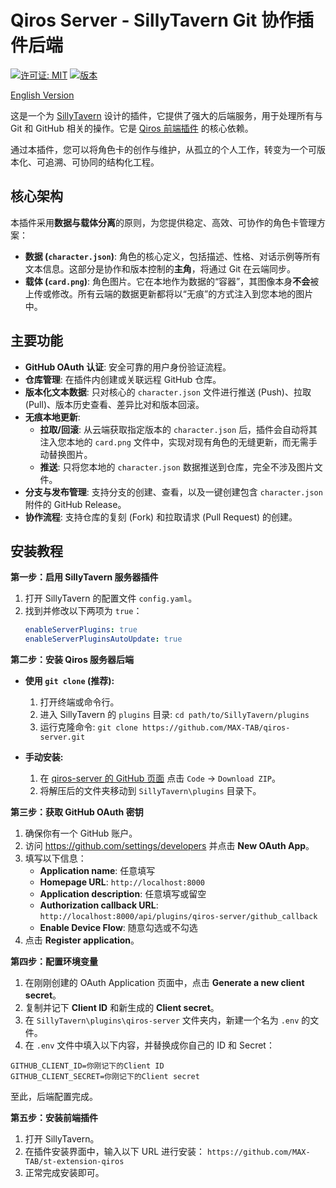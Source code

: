 # Qiros Server - SillyTavern Git 协作插件后端

[![许可证: MIT](https://img.shields.io/badge/License-MIT-yellow.svg)](https://opensource.org/licenses/MIT)
[![版本](https://img.shields.io/badge/version-1.0.0-blue.svg)](https://github.com/MAX-TAB/qiros-server)

[English Version](README_en.md)

这是一个为 [SillyTavern](https://github.com/SillyTavern/SillyTavern) 设计的插件，它提供了强大的后端服务，用于处理所有与 Git 和 GitHub 相关的操作。它是 [Qiros 前端插件](https://github.com/MAX-TAB/st-extension-qiros) 的核心依赖。

通过本插件，您可以将角色卡的创作与维护，从孤立的个人工作，转变为一个可版本化、可追溯、可协同的结构化工程。

## 核心架构

本插件采用**数据与载体分离**的原则，为您提供稳定、高效、可协作的角色卡管理方案：

- **数据 (`character.json`)**: 角色的核心定义，包括描述、性格、对话示例等所有文本信息。这部分是协作和版本控制的**主角**，将通过 Git 在云端同步。
- **载体 (`card.png`)**: 角色图片。它在本地作为数据的“容器”，其图像本身**不会**被上传或修改。所有云端的数据更新都将以“无痕”的方式注入到您本地的图片中。

## 主要功能

- **GitHub OAuth 认证**: 安全可靠的用户身份验证流程。
- **仓库管理**: 在插件内创建或关联远程 GitHub 仓库。
- **版本化文本数据**: 只对核心的 `character.json` 文件进行推送 (Push)、拉取 (Pull)、版本历史查看、差异比对和版本回滚。
- **无痕本地更新**:
  - **拉取/回滚**: 从云端获取指定版本的 `character.json` 后，插件会自动将其注入您本地的 `card.png` 文件中，实现对现有角色的无缝更新，而无需手动替换图片。
  - **推送**: 只将您本地的 `character.json` 数据推送到仓库，完全不涉及图片文件。
- **分支与发布管理**: 支持分支的创建、查看，以及一键创建包含 `character.json` 附件的 GitHub Release。
- **协作流程**: 支持仓库的复刻 (Fork) 和拉取请求 (Pull Request) 的创建。

## 安装教程

**第一步：启用 SillyTavern 服务器插件**

1.  打开 SillyTavern 的配置文件 `config.yaml`。
2.  找到并修改以下两项为 `true`：
    ```yaml
    enableServerPlugins: true
    enableServerPluginsAutoUpdate: true
    ```

**第二步：安装 Qiros 服务器后端**

- **使用 `git clone` (推荐):**

  1.  打开终端或命令行。
  2.  进入 SillyTavern 的 `plugins` 目录: `cd path/to/SillyTavern/plugins`
  3.  运行克隆命令: `git clone https://github.com/MAX-TAB/qiros-server.git`

- **手动安装:**
  1.  在 [qiros-server 的 GitHub 页面](https://github.com/MAX-TAB/qiros-server) 点击 `Code` -> `Download ZIP`。
  2.  将解压后的文件夹移动到 `SillyTavern\plugins` 目录下。

**第三步：获取 GitHub OAuth 密钥**

1.  确保你有一个 GitHub 账户。
2.  访问 https://github.com/settings/developers 并点击 **New OAuth App**。
3.  填写以下信息：
    - **Application name**: 任意填写
    - **Homepage URL**: `http://localhost:8000`
    - **Application description**: 任意填写或留空
    - **Authorization callback URL**: `http://localhost:8000/api/plugins/qiros-server/github_callback`
    - **Enable Device Flow**: 随意勾选或不勾选
4.  点击 **Register application**。

**第四步：配置环境变量**

1.  在刚刚创建的 OAuth Application 页面中，点击 **Generate a new client secret**。
2.  复制并记下 **Client ID** 和新生成的 **Client secret**。
3.  在 `SillyTavern\plugins\qiros-server` 文件夹内，新建一个名为 `.env` 的文件。
4.  在 `.env` 文件中填入以下内容，并替换成你自己的 ID 和 Secret：

```env
GITHUB_CLIENT_ID=你刚记下的Client ID
GITHUB_CLIENT_SECRET=你刚记下的Client secret
```

至此，后端配置完成。

**第五步：安装前端插件**

1.  打开 SillyTavern。
2.  在插件安装界面中，输入以下 URL 进行安装：
    `https://github.com/MAX-TAB/st-extension-qiros`
3.  正常完成安装即可。
